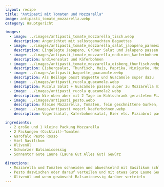 ```yaml
---
layout: recipe
title: "Antipasti mit Tomaten und Mozzarella"
image: antipasti_tomate_mozzarella.webp
category: Hauptgericht

images:
  - image: ../images/antipasti_tomate_mozzarella_tisch.webp
    description: Angerichtet mit selbstgemachten Baguettes
  - image: ../images/antipasti_tomate_mozzarella_salat_japapeno_parmesan.webp
    description: Eingelegte Japapeno, Grüner Salat und Jalapeno passen super dazu
  - image: ../images/antipasti_tomate_mozzarella_endivien_kaeferbohnen.webp
    description: Endivensalat und Käferbohnen
  - image: ../images/antipasti_tomate_mozzarella_eisberg_thunfisch.webp
    description: Eisbergsalat, Thunfisch, Mais, Paprika, Minigurke, Mozzarella in Stücken, Olivenöl, Balsamico, evtl Tomatenpesto
  - image: ../images/antipasti_baguette_guacamole.webp
    description: Als Beilage passt Baguette und Guacamole super dazu
  - image: ../images/antipasti_rucola_guacamole.webp
    description: Rucola Salat + Guacamole passen super zu Mozzarella mit Tomatenpesto. Dazu frisches Gebäch wie ein Fladenbrot
  - image: ../images/antipasti_rucola_guacamole2.webp
    description: Wie oben aber mit 2 Tage im Kühlschrank gerastetem Pizzabrot. Tastsiki ist auch gut aber braucht man nicht unbedingt dazu
  - image: ../images/antipasti_pesto.webp
    description: Kleine Mozzarella, Tomaten, fein geschnittene Gurken, viel Tomatenpesto und etwas intensiver dunkler Balsamicoessig. Etwas Salz, Pfeffer, Gute Laune etc passt gut dazu
  - image: ../images/antipasti_vogerl_kaeferbohnen.webp
    description: Vogerlsalat, Käferbohnensalat, Eier etc. Pizzabrot passt super dazu, Peppersweet schmecken leider zu sehr nach Schafkäse daher passen sie nicht so gut

ingredients:
  - 2 große und 1 kleine Packung Mozzarella
  - 2 Packungen (Cocktail)-Tomaten
  - Garofalo Pesto Rosso
  - Viel Basilikum
  - Olivenöl
  - Schwarzer Balsamicoessig
  - Sonnentor Gute Laune (Laune Gut Alles Gut) Gewürz

directions:
  - Mozzarella und Tomaten schneiden und abwechselnd mit Basilikum schlichten
  - Pesto dazwischen oder darauf verteilen und mit etwas Gute Laune Gewürz abschmecken
  - Olivenöl und wenn gewünscht Balsamicoessig darüber verteieln
---
```

